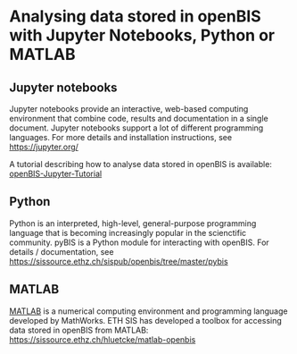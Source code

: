 # Analysing data stored in openBIS with Jupyter Notebooks, Python or MATLAB

## Jupyter notebooks
Jupyter notebooks provide an interactive, web-based computing environment that combine code, results and documentation in a single document. Jupyter notebooks support a lot of different programming languages. For more details and installation instructions, see https://jupyter.org/

A tutorial describing how to analyse data stored in openBIS is available: [openBIS-Jupyter-Tutorial](https://gitlab.ethz.ch/sis-rdm-training/openbis-training/-/wikis/openBIS-Jupyter-Tutorial)

## Python
Python is an interpreted, high-level, general-purpose programming language that is becoming increasingly popular in the scienctific community. pyBIS is a Python module for interacting with openBIS. For details / documentation, see https://sissource.ethz.ch/sispub/openbis/tree/master/pybis 

## MATLAB
[MATLAB](https://ch.mathworks.com/products/matlab.html) is a numerical computing environment and programming language developed by MathWorks. ETH SIS has developed a toolbox for accessing data stored in openBIS from MATLAB: https://sissource.ethz.ch/hluetcke/matlab-openbis



